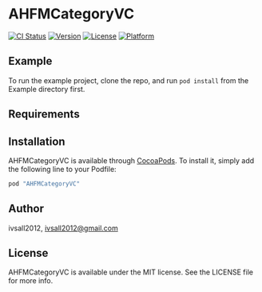 # AHFMCategoryVC

[![CI Status](http://img.shields.io/travis/ivsall2012/AHFMCategoryVC.svg?style=flat)](https://travis-ci.org/ivsall2012/AHFMCategoryVC)
[![Version](https://img.shields.io/cocoapods/v/AHFMCategoryVC.svg?style=flat)](http://cocoapods.org/pods/AHFMCategoryVC)
[![License](https://img.shields.io/cocoapods/l/AHFMCategoryVC.svg?style=flat)](http://cocoapods.org/pods/AHFMCategoryVC)
[![Platform](https://img.shields.io/cocoapods/p/AHFMCategoryVC.svg?style=flat)](http://cocoapods.org/pods/AHFMCategoryVC)

## Example

To run the example project, clone the repo, and run `pod install` from the Example directory first.

## Requirements

## Installation

AHFMCategoryVC is available through [CocoaPods](http://cocoapods.org). To install
it, simply add the following line to your Podfile:

```ruby
pod "AHFMCategoryVC"
```

## Author

ivsall2012, ivsall2012@gmail.com

## License

AHFMCategoryVC is available under the MIT license. See the LICENSE file for more info.
